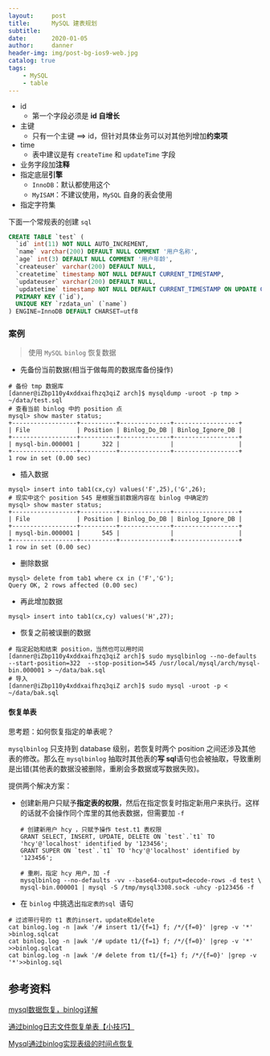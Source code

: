 ```yaml
---
layout:     post
title:      MySQL 建表规划
subtitle:   
date:       2020-01-05
author:     danner
header-img: img/post-bg-ios9-web.jpg
catalog: true
tags:
    - MySQL
    - table
---
```


- id
  - 第一个字段必须是 **id 自增长**
- 主键
  - 只有一个主键 ==> id，但针对具体业务可以对其他列增加**约束项**
- time
  - 表中建议是有 `createTime` 和 `updateTime` 字段
- 业务字段加**注释**
- 指定底层**引擎**
  - `InnoDB`：默认都使用这个
  - ` MyISAM `：不建议使用，`MySQL` 自身的表会使用
- 指定字符集

下面一个常规表的创建 `sql`

```sql
CREATE TABLE `test` (
  `id` int(11) NOT NULL AUTO_INCREMENT,
  `name` varchar(200) DEFAULT NULL COMMENT '用户名称',
  `age` int(3) DEFAULT NULL COMMENT '用户年龄',
  `createuser` varchar(200) DEFAULT NULL,
  `createtime` timestamp NOT NULL DEFAULT CURRENT_TIMESTAMP,
  `updateuser` varchar(200) DEFAULT NULL,
  `updatetime` timestamp NOT NULL DEFAULT CURRENT_TIMESTAMP ON UPDATE CURRENT_TIMESTAMP,
  PRIMARY KEY (`id`),
  UNIQUE KEY `rzdata_un` (`name`)
) ENGINE=InnoDB DEFAULT CHARSET=utf8
```



### 案例

>  使用 `MySQL` `binlog`  恢复数据

- 先备份当前数据(相当于做每周的数据库备份操作)

```shell
# 备份 tmp 数据库
[danner@iZbp110y4xddxaifhzq3qiZ arch]$ mysqldump -uroot -p tmp > ~/data/test.sql
# 查看当前 binlog 中的 position 点
mysql> show master status; 
+------------------+----------+--------------+------------------+
| File             | Position | Binlog_Do_DB | Binlog_Ignore_DB |
+------------------+----------+--------------+------------------+
| mysql-bin.000001 |      322 |              |                  |
+------------------+----------+--------------+------------------+
1 row in set (0.00 sec)
```

- 插入数据

```shell
mysql> insert into tab1(cx,cy) values('F',25),('G',26);
# 现实中这个 position 545 是根据当前数据内容在 binlog 中确定的
mysql> show master status;
+------------------+----------+--------------+------------------+
| File             | Position | Binlog_Do_DB | Binlog_Ignore_DB |
+------------------+----------+--------------+------------------+
| mysql-bin.000001 |      545 |              |                  |
+------------------+----------+--------------+------------------+
1 row in set (0.00 sec)
```

- 删除数据

```shell
mysql> delete from tab1 where cx in ('F','G');
Query OK, 2 rows affected (0.00 sec)
```

- 再此增加数据

```shell
mysql> insert into tab1(cx,cy) values('H',27);
```

- 恢复之前被误删的数据

```shell
# 指定起始和结束 position，当然也可以用时间
[danner@iZbp110y4xddxaifhzq3qiZ arch]$ sudo mysqlbinlog --no-defaults --start-position=322  --stop-position=545 /usr/local/mysql/arch/mysql-bin.000001 > ~/data/bak.sql
# 导入
[danner@iZbp110y4xddxaifhzq3qiZ arch]$ sudo mysql -uroot -p < ~/data/bak.sql
```



#### 恢复单表

思考题：如何恢复指定的单表呢？

`mysqlbinlog` 只支持到 database 级别，若恢复时两个 position 之间还涉及其他表的修改。那么在 `mysqlbinlog` 抽取时其他表的**写 sql**语句也会被抽取，导致重刷是出错(其他表的数据没被删除，重刷会多数据或写数据失败)。

提供两个解决方案：

- 创建新用户只赋予**指定表的权限**，然后在指定恢复时指定新用户来执行。这样的话就不会操作同个库里的其他表数据，但需要加 `-f` 

  ```shell
  # 创建新用户 hcy ，只赋予操作 test.t1 表权限
  GRANT SELECT, INSERT, UPDATE, DELETE ON `test`.`t1` TO 'hcy'@'localhost' identified by '123456';
  GRANT SUPER ON `test`.`t1` TO 'hcy'@'localhost' identified by '123456';
  
  # 重刷，指定 hcy 用户，加 -f
  mysqlbinlog --no-defaults -vv --base64-output=decode-rows -d test \
  mysql-bin.000001 | mysql -S /tmp/mysql3308.sock -uhcy -p123456 -f
  ```

- 在 `binlog` 中挑选出`指定表的sql `语句

```shell
# 过滤带行号的 t1 表的insert，update和delete
cat binlog.log -n |awk '/# insert t1/{f=1} f; /*/{f=0}' |grep -v '*' >binlog.sqlcat
cat binlog.log -n |awk '/# update t1/{f=1} f; /*/{f=0}' |grep -v '*' >>binlog.sqlcat
cat binlog.log -n |awk '/# delete from t1/{f=1} f; /*/{f=0}' |grep -v '*'>>binlog.sql

```



## 参考资料

[mysql数据恢复，binlog详解]( https://juejin.im/post/5d39839d6fb9a07ee74322ff )

[通过binlog日志文件恢复单表【小技巧】]( https://blog.51cto.com/hcymysql/1553080 )

[Mysql通过binlog实现表级的时间点恢复]( http://bbs.learnfuture.com/topic/1593 )
